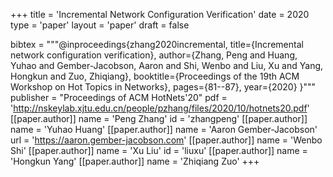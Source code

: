 +++
title = 'Incremental Network Configuration Verification'
date = 2020
type = 'paper'
layout = 'paper'
draft = false

bibtex = """@inproceedings{zhang2020incremental,
  title={Incremental network configuration verification},
  author={Zhang, Peng and Huang, Yuhao and Gember-Jacobson, Aaron and Shi, Wenbo and Liu, Xu and Yang, Hongkun and Zuo, Zhiqiang},
  booktitle={Proceedings of the 19th ACM Workshop on Hot Topics in Networks},
  pages={81--87},
  year={2020}
}"""
publisher = "Proceedings of ACM HotNets'20"
pdf = 'http://nskeylab.xjtu.edu.cn/people/pzhang/files/2020/10/hotnets20.pdf'
[[paper.author]]
    name = 'Peng Zhang'
    id = 'zhangpeng'
[[paper.author]]
    name = 'Yuhao Huang'
[[paper.author]]
    name = 'Aaron Gember-Jacobson'
    url = 'https://aaron.gember-jacobson.com'
[[paper.author]]
    name = 'Wenbo Shi'
[[paper.author]]
    name = 'Xu Liu'
    id = 'liuxu'
[[paper.author]]
    name = 'Hongkun Yang'
[[paper.author]]
    name = 'Zhiqiang Zuo'
+++
